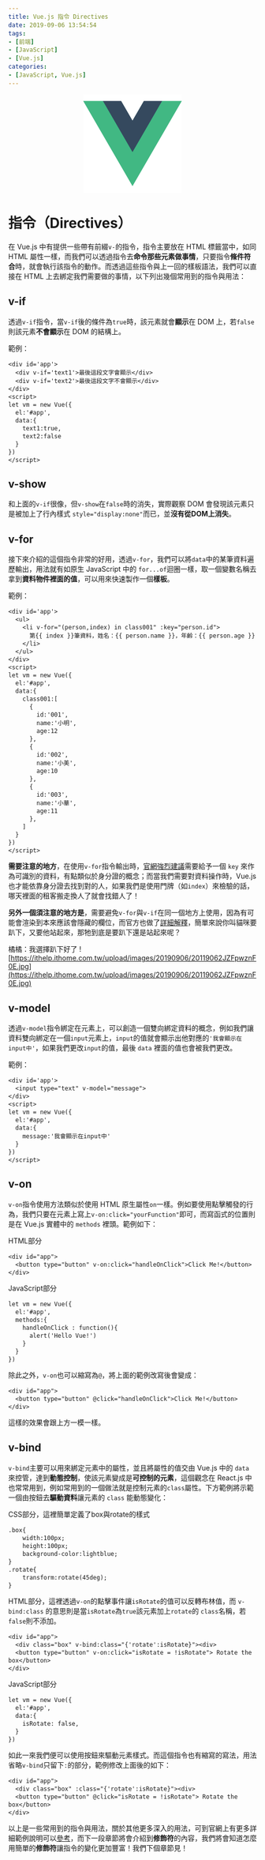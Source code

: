 ```yaml
---
title: Vue.js 指令 Directives
date: 2019-09-06 13:54:54
tags:
- [前端]
- [JavaScript]
- [Vue.js]
categories: 
- [JavaScript, Vue.js]
---
```


<div style="display:flex;justify-content:center;">
  <img style="object-fit:cover;" alt="vue-logo" src='/images/vue-logo.png' width='200px' height='200px' />
</div>

# 指令（Directives）
在 Vue.js 中有提供一些帶有前綴`v-`的指令，指令主要放在 HTML 標籤當中，如同 HTML 屬性一樣，而我們可以透過指令去**命令那些元素做事情**，只要指令**條件符合**時，就會執行該指令的動作。而透過這些指令與上一回的樣板語法，我們可以直接在 HTML 上去綁定我們需要做的事情，以下列出幾個常用到的指令與用法：

<!--more-->

## v-if
透過`v-if`指令，當`v-if`後的條件為`true`時，該元素就會**顯示**在 DOM 上，若`false`則該元素**不會顯示**在 DOM 的結構上。

範例：
```
<div id='app'>
  <div v-if='text1'>最後這段文字會顯示</div>
  <div v-if='text2'>最後這段文字不會顯示</div>
</div>
<script>
let vm = new Vue({
  el:'#app',
  data:{
    text1:true,
    text2:false
  } 
})
</script>
```

## v-show
和上面的`v-if`很像，但`v-show`在`false`時的消失，實際觀察 DOM 會發現該元素只是被加上了行內樣式 `style="display:none"`而已，並**沒有從DOM上消失**。

## v-for
接下來介紹的這個指令非常的好用，透過`v-for`，我們可以將`data`中的某筆資料遍歷輸出，用法就有如原生 JavaScript 中的 `for...of`迴圈一樣，取一個變數名稱去拿到**資料物件裡面的值**，可以用來快速製作一個**樣板**。

範例：
```
<div id='app'>
  <ul>
    <li v-for="(person,index) in class001" :key="person.id">
      第{{ index }}筆資料，姓名：{{ person.name }}，年齡：{{ person.age }}
    </li>
  </ul>
</div>
<script>
let vm = new Vue({
  el:'#app',
  data:{
    class001:[
      {
        id:'001',
        name:'小明',
        age:12
      },
      {
        id:'002',
        name:'小美',
        age:10
      },
      {
        id:'003',
        name:'小華',
        age:11
      },
    ]
  } 
})
</script>
```

**需要注意的地方**，在使用`v-for`指令輸出時，[官網強烈建議](https://cn.vuejs.org/v2/style-guide/#%E4%B8%BA-v-for-%E8%AE%BE%E7%BD%AE%E9%94%AE%E5%80%BC-%E5%BF%85%E8%A6%81)需要給予一個 `key` 來作為可識別的資料，有點類似於身分證的概念；而當我們需要對資料操作時，Vue.js 也才能依靠身分證去找到對的人，如果我們是使用門牌（如`index`）來檢驗的話，哪天裡面的租客搬走換人了就會找錯人了！

**另外一個須注意的地方是**，需要避免`v-for`與`v-if`在同一個地方上使用，因為有可能會渲染到本來應該會隱藏的欄位，而官方也做了[詳細解釋](https://cn.vuejs.org/v2/style-guide/#%E9%81%BF%E5%85%8D-v-if-%E5%92%8C-v-for-%E7%94%A8%E5%9C%A8%E4%B8%80%E8%B5%B7-%E5%BF%85%E8%A6%81)，簡單來說你叫貓咪要趴下，又要他站起來，那牠到底是要趴下還是站起來呢？

橘橘：我選擇趴下好了
![https://ithelp.ithome.com.tw/upload/images/20190906/20119062JZFpwznF0E.jpg](https://ithelp.ithome.com.tw/upload/images/20190906/20119062JZFpwznF0E.jpg)

## v-model
透過`v-model`指令綁定在元素上，可以創造一個雙向綁定資料的概念，例如我們讓資料雙向綁定在一個`input`元素上，`input`的值就會顯示出他對應的`'我會顯示在input中'`，如果我們更改`input`的值，最後 `data` 裡面的值也會被我們更改。

範例：
```
<div id='app'>
  <input type="text" v-model="message">
</div>
<script>
let vm = new Vue({
  el:'#app',
  data:{
    message:'我會顯示在input中'
  } 
})
</script>
```

## v-on
`v-on`指令使用方法類似於使用 HTML 原生屬性`on`一樣。例如要使用點擊觸發的行為，我們只要在元素上寫上`v-on:click="yourFunction"`即可，而寫函式的位置則是在 Vue.js 實體中的 `methods` 裡頭。範例如下：

HTML部分
```
<div id="app">
  <button type="button" v-on:click="handleOnClick">Click Me!</button>
</div>
```

JavaScript部分
```
let vm = new Vue({
  el:'#app',
  methods:{
    handleOnClick : function(){
      alert('Hello Vue!')
    }
  }
})
```
除此之外，`v-on`也可以縮寫為`@`，將上面的範例改寫後會變成：
```
<div id="app">
  <button type="button" @click="handleOnClick">Click Me!</button>
</div>
```
這樣的效果會跟上方一模一樣。

## v-bind
`v-bind`主要可以用來綁定元素中的屬性，並且將屬性的值交由 Vue.js 中的 `data` 來控管，達到**動態控制**，使該元素變成是**可控制的元素**，這個觀念在 React.js 中也常常用到，例如常用到的一個做法就是控制元素的`class`屬性。下方範例將示範一個由按鈕去**驅動資料**讓元素的 `class` 能動態變化：

CSS部分，這裡簡單定義了box與rotate的樣式
```
.box{
    width:100px;
    height:100px;
    background-color:lightblue;
}
.rotate{
    transform:rotate(45deg);
}
```
HTML部分，這裡透過`v-on`的點擊事件讓`isRotate`的值可以反轉布林值，而 `v-bind:class` 的意思則是當`isRotate`為`true`該元素加上`rotate`的 `class`名稱，若`false`則不添加。
```
<div id="app">
  <div class="box" v-bind:class="{'rotate':isRotate}"><div>
  <button type="button" v-on:click="isRotate = !isRotate"> Rotate the box</button>
</div>
```
JavaScript部分
```
let vm = new Vue({
  el:'#app',
  data:{
    isRotate: false,
  } 
})
```

如此一來我們便可以使用按鈕來驅動元素樣式。而這個指令也有縮寫的寫法，用法省略`v-bind`只留下`:`的部分，範例修改上面後的如下：

```
<div id="app">
  <div class="box" :class="{'rotate':isRotate}"><div>
  <button type="button" @click="isRotate = !isRotate"> Rotate the box</button>
</div>
```

以上是一些常用到的指令與用法，關於其他更多深入的用法，可到官網上有更多詳細範例說明可以[參考](https://cn.vuejs.org/v2/api/)，而下一段章節將會介紹到**修飾符**的內容，我們將會知道怎麼用簡單的**修飾符**讓指令的變化更加豐富！我們下個章節見！